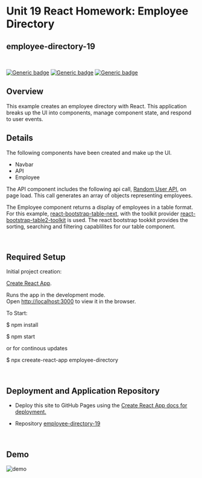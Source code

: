 # Unit 19 React Homework: Employee Directory
## employee-directory-19

<br>

[![Generic badge](https://img.shields.io/badge/Made%20with-React-blue.svg)](https://shields.io/)
[![Generic badge](https://img.shields.io/badge/Made%20with-JAVASCRIPT-yellow.svg)](https://shields.io/)
[![Generic badge](https://img.shields.io/badge/Ussed-Bootstrap%20Table-blue.svg)](https://shields.io/)



## Overview

This example creates an employee directory with React. This application breaks up the UI into components, manage component state, and respond to user events.

## Details

The following components have been created and make up the UI.

  * Navbar
  * API
  * Employee

The API component includes the following api call, [Random User API](https://randomuser.me/), on page load.  This call generates an array of objects representing employees.  

The Employee component returns a display of employees in a table format.  For this example, [react-bootstrap-table-next](https://www.npmjs.com/package/react-bootstrap-table-next), with the toolkit provider [react-bootstrap-table2-toolkit](https://www.npmjs.com/package/react-bootstrap-table2-toolkit) is used.  The react bootstrap tookkit provides the sorting, searching and filtering capablilites for our table component.

<br>

## Required Setup

Initial project creation:

[Create React App](https://github.com/facebook/create-react-app).

Runs the app in the development mode.\
Open [http://localhost:3000](http://localhost:3000) to view it in the browser.

To Start:

$ npm install

$ npm start

or for continous updates

$ npx creeate-react-app employee-directory

<br>

## Deployment and Application Repository

* Deploy this site to GitHub Pages using the [Create React App docs for deployment.](https://create-react-app.dev/docs/deployment/#github-pages)

* Repository [employee-directory-19](https://github.com/bootcampdev/employee-directory-19)

<br>

## Demo

![demo](ReactApp.gif)


